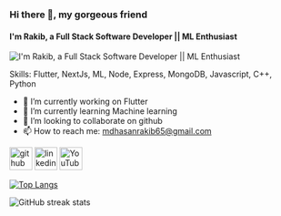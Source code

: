 ### Hi there 👋, my gorgeous friend 
#### I'm Rakib, a Full Stack Software Developer || ML Enthusiast
![I'm Rakib, a Full Stack Software Developer || ML Enthusiast](https://yt3.googleusercontent.com/dg59Xdrucn2Oqk_i_O0FQTTwRtCZvLhxHTDC6Fl4JQt5AawNG5mREes1a0QeUtpM71fQSlvP=w1707-fcrop64=1,00005a57ffffa5a8-k-c0xffffffff-no-nd-rj)

Skills: Flutter, NextJs, ML, Node, Express, MongoDB, Javascript, C++, Python

- 🔭 I’m currently working on Flutter  
- 🌱 I’m currently learning Machine learning 
- 👯 I’m looking to collaborate on github  
- 📫 How to reach me: mdhasanrakib65@gmail.com 


[<img src='https://cdn-icons-png.flaticon.com/128/733/733609.png' alt='github' height='40'>](https://github.com/Rakib-Hasan25)  [<img src='https://cdn-icons-png.flaticon.com/128/3536/3536505.png' alt='linkedin' height='40'>](https://www.linkedin.com/in/https://www.linkedin.com/in/rakib-hasan-cuet//)  [<img src='https://cdn-icons-png.flaticon.com/128/1384/1384060.png' alt='YouTube' height='40'>](https://www.youtube.com/channel/https://www.youtube.com/@Rakib_Hasan65)  

[![Top Langs](https://github-readme-stats.vercel.app/api/top-langs/?username=Rakib-Hasan25)](https://github.com/anuraghazra/github-readme-stats)

![GitHub streak stats](https://streak-stats.demolab.com/?user=Rakib-Hasan25)  


